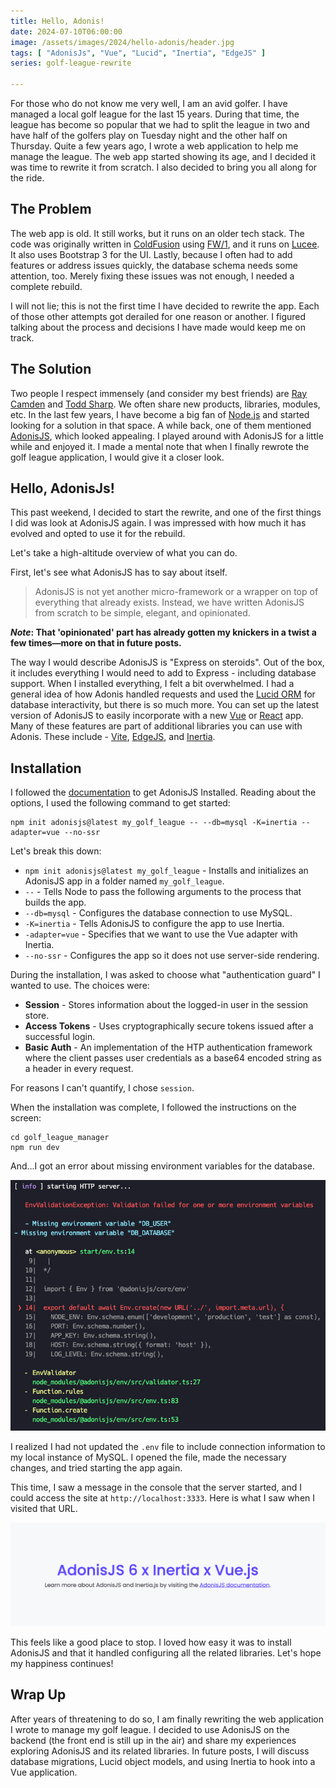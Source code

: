 ```yaml
---
title: Hello, Adonis!
date: 2024-07-10T06:00:00
image: /assets/images/2024/hello-adonis/header.jpg
tags: [ "AdonisJs", "Vue", "Lucid", "Inertia", "EdgeJS" ]
series: golf-league-rewrite

---
```


For those who do not know me very well, I am an avid golfer. I have managed a local golf league for the last 15 years. During that time, the league has become so popular that we had to split the league in two and have half of the golfers play on Tuesday night and the other half on Thursday. Quite a few years ago, I wrote a web application to help me manage the league. The web app started showing its age, and I decided it was time to rewrite it from scratch. I also decided to bring you all along for the ride.

## The Problem

The web app is old. It still works, but it runs on an older tech stack. The code was originally written in [ColdFusion](https://www.adobe.com/products/coldfusion-family.html) using [FW/1](https://framework-one.github.io/), and it runs on [Lucee](https://www.lucee.org/). It also uses Bootstrap 3 for the UI. Lastly, because I often had to add features or address issues quickly, the database schema needs some attention, too. Merely fixing these issues was not enough, I needed a complete rebuild.

I will not lie; this is not the first time I have decided to rewrite the app. Each of those other attempts got derailed for one reason or another. I figured talking about the process and decisions I have made would keep me on track.

## The Solution

Two people I respect immensely (and consider my best friends) are [Ray Camden](https://www.raymondcamden.com/) and [Todd Sharp](https://recursive.codes/). We often share new products, libraries, modules, etc. In the last few years, I have become a big fan of [Node.js](https://nodejs.org/en) and started looking for a solution in that space. A while back, one of them mentioned [AdonisJS](https://adonisjs.com/), which looked appealing. I played around with AdonisJS for a little while and enjoyed it. I made a mental note that when I finally rewrote the golf league application, I would give it a closer look.

## Hello, AdonisJs!

This past weekend, I decided to start the rewrite, and one of the first things I did was look at AdonisJS again. I was impressed with how much it has evolved and opted to use it for the rebuild. 

Let's take a high-altitude overview of what you can do.

First, let's see what AdonisJS has to say about itself.

> AdonisJS is not yet another micro-framework or a wrapper on top of everything that already exists. Instead, we have written AdonisJS from scratch to be simple, elegant, and opinionated.

***Note*: That 'opinionated' part has already gotten my knickers in a twist a few times—more on that in future posts.**

The way I would describe AdonisJS is "Express on steroids". Out of the box, it includes everything I would need to add to Express - including database support. When I installed everything, I felt a bit overwhelmed. I had a general idea of how Adonis handled requests and used the [Lucid ORM](https://lucid.adonisjs.com/docs/introduction) for database interactivity, but there is so much more. You can set up the latest version of AdonisJS to easily incorporate with a new [Vue](https://vuejs.org/) or [React](https://react.dev/) app. Many of these features are part of additional libraries you can use with Adonis. These include - [Vite](https://vitejs.dev/), [EdgeJS](https://edgejs.dev/docs/introduction), and [Inertia](https://inertiajs.com/).

## Installation

I followed the [documentation](https://docs.adonisjs.com/guides/getting-started/installation) to get AdonisJS Installed. Reading about the options, I used the following command to get started:

```shell
npm init adonisjs@latest my_golf_league -- --db=mysql -K=inertia --adapter=vue --no-ssr
```

Let's break this down:

* `npm init adonisjs@latest my_golf_league` - Installs and initializes an AdonisJS app in a folder named `my_golf_league`.
* `--` - Tells Node to pass the following arguments to the process that builds the app.
* `--db=mysql` - Configures the database connection to use MySQL.
* `-K=inertia` - Tells AdonisJS to configure the app to use Inertia.
* `-adapter=vue` - Specifies that we want to use the Vue adapter with Inertia.
* `--no-ssr` - Configures the app so it does not use server-side rendering.

During the installation, I was asked to choose what "authentication guard" I wanted to use. The choices were:

* **Session** - Stores information about the logged-in user in the session store.
* **Access Tokens** - Uses cryptographically secure tokens issued after a successful login.
* **Basic Auth** - An implementation of the HTP authentication framework where the client passes user credentials as a base64 encoded string as a header in every request.

For reasons I can't quantify, I chose `session`.

When the installation was complete, I followed the instructions on the screen:

```shell
cd golf_league_manager
npm run dev
```
And...I got an error about missing environment variables for the database.

![AdonisJS database error](/assets/images/2024/hello-adonis/img_02.png)

I realized I had not updated the `.env` file to include connection information to my local instance of MySQL. I opened the file, made the necessary changes, and tried starting the app again.

This time, I saw a message in the console that the server started, and I could access the site at `http://localhost:3333`. Here is what I saw when I visited that URL.

![AdonisJS Welcome screen](/assets/images/2024/hello-adonis/img_01.png)

This feels like a good place to stop. I loved how easy it was to install AdonisJS and that it handled configuring all the related libraries. Let's hope my happiness continues!

## Wrap Up

After years of threatening to do so, I am finally rewriting the web application I wrote to manage my golf league. I decided to use AdonisJS on the backend (the front end is still up in the air) and share my experiences exploring AdonisJS and its related libraries. In future posts, I will discuss database migrations, Lucid object models, and using Inertia to hook into a Vue application.